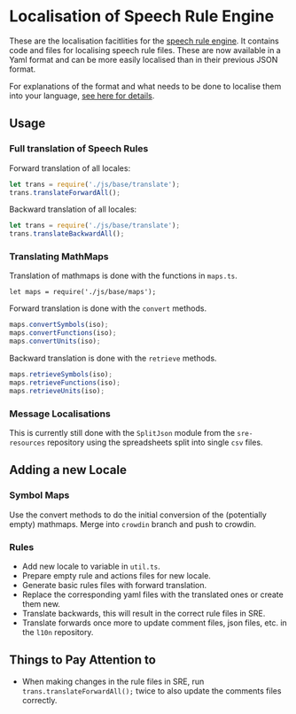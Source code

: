 # Localisation of Speech Rule Engine

These are the localisation facitlities for the [speech rule
engine](https://speechruleengine.org).  It contains code and files for
localising speech rule files. These are now available in a Yaml format and can
be more easily localised than in their previous JSON format.

For explanations of the format and what needs to be done to localise them into
your language, [see here for details](yaml.md).


## Usage

### Full translation of Speech Rules

Forward translation of all locales:

``` javascript
let trans = require('./js/base/translate');
trans.translateForwardAll();
```

Backward translation of all locales:

``` javascript
let trans = require('./js/base/translate');
trans.translateBackwardAll();
```

### Translating MathMaps

Translation of mathmaps is done with the functions in `maps.ts`.

```
let maps = require('./js/base/maps');
```

Forward translation is done with the `convert` methods.

``` javascript
maps.convertSymbols(iso);
maps.convertFunctions(iso);
maps.convertUnits(iso);
```

Backward translation is done with the `retrieve` methods.

``` javascript
maps.retrieveSymbols(iso);
maps.retrieveFunctions(iso);
maps.retrieveUnits(iso);
```

### Message Localisations

This is currently still done with the `SplitJson` module from the
`sre-resources` repository using the spreadsheets split into single `csv` files.




## Adding a new Locale

### Symbol Maps

Use the convert methods to do the initial conversion of the (potentially empty)
mathmaps. Merge into `crowdin` branch and push to crowdin.

### Rules

* Add new locale to variable in `util.ts`.
* Prepare empty rule and actions files for new locale.
* Generate basic rules files with forward translation.
* Replace the corresponding yaml files with the translated ones or create them new.
* Translate backwards, this will result in the correct rule files in SRE.
* Translate forwards once more to update comment files, json files, etc. in the `l10n` repository.

## Things to Pay Attention to

* When making changes in the rule files in SRE, run
  `trans.translateForwardAll();` twice to also update the comments files
  correctly.
